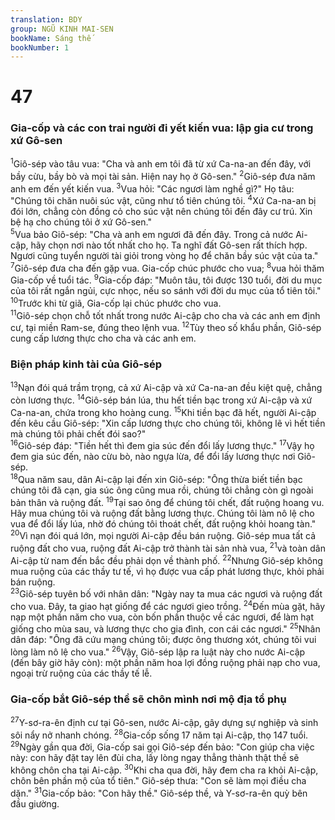 ```yaml
---
translation: BDY
group: NGŨ KINH MAI-SEN
bookName: Sáng thế 
bookNumber: 1
---
```


<div class="title"><h1>47</h1><h3>Gia-cốp và các con trai người đi yết kiến vua: lập gia cư trong xứ Gô-sen</h3></div>
<span class="verse sa_47_1"><sup>1</sup>Giô-sép vào tâu vua: &#34;Cha và anh em tôi đã từ xứ Ca-na-an đến đây, với bầy cừu, bầy bò và mọi tài sản. Hiện nay họ ở Gô-sen.&#34; </span>
<span class="verse sa_47_2"><sup>2</sup>Giô-sép đưa năm anh em đến yết kiến vua. </span>
<span class="verse sa_47_3"><sup>3</sup>Vua hỏi: &#34;Các ngươi làm nghề gì?&#34; Họ tâu: &#34;Chúng tôi chăn nuôi súc vật, cũng như tổ tiên chúng tôi. </span>
<span class="verse sa_47_4"><sup>4</sup>Xứ Ca-na-an bị đói lớn, chẳng còn đồng cỏ cho súc vật nên chúng tôi đến đây cư trú. Xin bệ hạ cho chúng tôi ở xứ Gô-sen.&#34;<br/></span>
<span class="verse sa_47_5"><sup>5</sup>Vua bảo Giô-sép: &#34;Cha và anh em ngươi đã đến đây. Trong cả nước Ai-cập, hãy chọn nơi nào tốt nhất cho họ. Ta nghĩ đất Gô-sen rất thích hợp. Ngươi cũng tuyển người tài giỏi trong vòng họ để chăn bầy súc vật của ta.&#34;<br/></span>
<span class="verse sa_47_7"><sup>7</sup>Giô-sép đưa cha đến gặp vua. Gia-cốp chúc phước cho vua; </span>
<span class="verse sa_47_8"><sup>8</sup>vua hỏi thăm Gia-cốp về tuổi tác. </span>
<span class="verse sa_47_9"><sup>9</sup>Gia-cốp đáp: &#34;Muôn tâu, tôi được 130 tuổi, đời du mục của tôi rất ngắn ngủi, cực nhọc, nếu so sánh với đời du mục của tổ tiên tôi.&#34; </span>
<span class="verse sa_47_10"><sup>10</sup>Trước khi từ giã, Gia-cốp lại chúc phước cho vua.<br/></span>
<span class="verse sa_47_11"><sup>11</sup>Giô-sép chọn chỗ tốt nhất trong nước Ai-cập cho cha và các anh em định cư, tại miền Ram-se, đúng theo lệnh vua. </span>
<span class="verse sa_47_12"><sup>12</sup>Tùy theo số khẩu phần, Giô-sép cung cấp lương thực cho cha và các anh em.</span>
<div class="title"><h3>Biện pháp kinh tài của Giô-sép</h3></div>
<span class="verse sa_47_13"><sup>13</sup>Nạn đói quá trầm trọng, cả xứ Ai-cập và xứ Ca-na-an đều kiệt quệ, chẳng còn lương thực. </span>
<span class="verse sa_47_14"><sup>14</sup>Giô-sép bán lúa, thu hết tiền bạc trong xứ Ai-cập và xứ Ca-na-an, chứa trong kho hoàng cung. </span>
<span class="verse sa_47_15"><sup>15</sup>Khi tiền bạc đã hết, người Ai-cập đến kêu cầu Giô-sép: &#34;Xin cấp lương thực cho chúng tôi, không lẽ vì hết tiền mà chúng tôi phải chết đói sao?&#34;<br/></span>
<span class="verse sa_47_16"><sup>16</sup>Giô-sép đáp: &#34;Tiền hết thì đem gia súc đến đổi lấy lương thực.&#34; </span>
<span class="verse sa_47_17"><sup>17</sup>Vậy họ đem gia súc đến, nào cừu bò, nào ngựa lừa, để đổi lấy lương thực nơi Giô-sép.<br/></span>
<span class="verse sa_47_18"><sup>18</sup>Qua năm sau, dân Ai-cập lại đến xin Giô-sép: &#34;Ông thừa biết tiền bạc chúng tôi đã cạn, gia súc ông cũng mua rồi, chúng tôi chẳng còn gì ngoài bản thân và ruộng đất. </span>
<span class="verse sa_47_19"><sup>19</sup>Tại sao ông để chúng tôi chết, đất ruộng hoang vu. Hãy mua chúng tôi và ruộng đất bằng lương thực. Chúng tôi làm nô lệ cho vua để đổi lấy lúa, nhờ đó chúng tôi thoát chết, đất ruộng khỏi hoang tàn.&#34;<br/></span>
<span class="verse sa_47_20"><sup>20</sup>Vì nạn đói quá lớn, mọi người Ai-cập đều bán ruộng. Giô-sép mua tất cả ruộng đất cho vua, ruộng đất Ai-cập trở thành tài sản nhà vua, </span>
<span class="verse sa_47_21"><sup>21</sup>và toàn dân Ai-cập từ nam đến bắc đều phải dọn về thành phố. </span>
<span class="verse sa_47_22"><sup>22</sup>Nhưng Giô-sép không mua ruộng của các thầy tư tế, vì họ được vua cấp phát lương thực, khỏi phải bán ruộng.<br/></span>
<span class="verse sa_47_23"><sup>23</sup>Giô-sép tuyên bố với nhân dân: &#34;Ngày nay ta mua các ngươi và ruộng đất cho vua. Đây, ta giao hạt giống để các ngươi gieo trồng. </span>
<span class="verse sa_47_24"><sup>24</sup>Đến mùa gặt, hãy nạp một phần năm cho vua, còn bốn phần thuộc về các ngươi, để làm hạt giống cho mùa sau, và lương thực cho gia đình, con cái các ngươi.&#34; </span>
<span class="verse sa_47_25"><sup>25</sup>Nhân dân đáp: &#34;Ông đã cứu mạng chúng tôi; được ông thương xót, chúng tôi vui lòng làm nô lệ cho vua.&#34; </span>
<span class="verse sa_47_26"><sup>26</sup>Vậy, Giô-sép lập ra luật này cho nước Ai-cập (đến bây giờ hãy còn): một phần năm hoa lợi đồng ruộng phải nạp cho vua, ngoại trừ ruộng của các thầy tế lễ.</span>
<div class="title"><h3>Gia-cốp bắt Giô-sép thề sẽ chôn mình nơi mộ địa tổ phụ</h3></div>
<span class="verse sa_47_27"><sup>27</sup>Y-sơ-ra-ên định cư tại Gô-sen, nước Ai-cập, gây dựng sự nghiệp và sinh sôi nẩy nở nhanh chóng. </span>
<span class="verse sa_47_28"><sup>28</sup>Gia-cốp sống 17 năm tại Ai-cập, thọ 147 tuổi. </span>
<span class="verse sa_47_29"><sup>29</sup>Ngày gần qua đời, Gia-cốp sai gọi Giô-sép đến bảo: &#34;Con giúp cha việc này: con hãy đặt tay lên đùi cha, lấy lòng ngay thẳng thành thật thề sẽ không chôn cha tại Ai-cập. </span>
<span class="verse sa_47_30"><sup>30</sup>Khi cha qua đời, hãy đem cha ra khỏi Ai-cập, chôn bên phần mộ của tổ tiên.&#34; Giô-sép thưa: &#34;Con sẽ làm mọi điều cha dặn.&#34; </span>
<span class="verse sa_47_31"><sup>31</sup>Gia-cốp bảo: &#34;Con hãy thề.&#34; Giô-sép thề, và Y-sơ-ra-ên quỳ bên đầu giường.</span>
